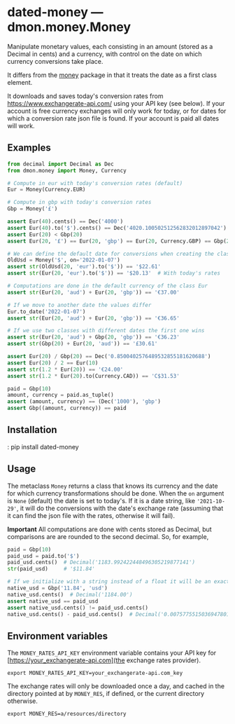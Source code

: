 # dated-money — dmon.money.Money

Manipulate monetary values, each consisting in an amount (stored as a Decimal in cents) and a currency, with control on the date on which currency conversions take place.

It differs from the [money](https://pypi.org/project/money/) package in that it treats the date as a first class element.

It downloads and saves today's conversion rates from https://www.exchangerate-api.com/ using your API key (see below).  If your account is free currency exchanges will only work for today, or for dates for which a conversion rate json file is found.  If your account is paid all dates will work.

## Examples

```python
from decimal import Decimal as Dec
from dmon.money import Money, Currency

# Compute in eur with today's conversion rates (default)
Eur = Money(Currency.EUR)

# Compute in gbp with today's conversion rates
Gbp = Money('£')

assert Eur(40).cents() == Dec('4000')
assert Eur(40).to('$').cents() == Dec('4020.100502512562832012897042')
assert Eur(20) < Gbp(20)
assert Eur(20, '£') == Eur(20, 'gbp') == Eur(20, Currency.GBP) == Gbp(20)

# We can define the default date for conversions when creating the class
OldUsd = Money('$', on='2022-01-07')
assert str(OldUsd(20, 'eur').to('$')) == '$22.61'
assert str(Eur(20, 'eur').to('$')) == '$20.13'  # With today's rates

# Computations are done in the default currency of the class Eur
assert str(Eur(20, 'aud') + Eur(20, 'gbp')) == '€37.00'

# If we move to another date the values differ
Eur.to_date('2022-01-07')
assert str(Eur(20, 'aud') + Eur(20, 'gbp')) == '€36.65'

# If we use two classes with different dates the first one wins
assert str(Eur(20, 'aud') + Gbp(20, 'gbp')) == '€36.23'
assert str(Gbp(20) + Eur(20, 'aud')) == '£30.61'

assert Eur(20) / Gbp(20) == Dec('0.8500402576489532855181620688')
assert Eur(20) / 2 == Eur(10)
assert str(1.2 * Eur(20)) == '€24.00'
assert str(1.2 * Eur(20).to(Currency.CAD)) == 'C$31.53'

paid = Gbp(10)
amount, currency = paid.as_tuple()
assert (amount, currency) == (Dec('1000'), 'gbp')
assert Gbp((amount, currency)) == paid
```

## Installation

: pip install dated-money

## Usage

The metaclass `Money` returns a class that knows its currency and the date for which currency transformations should be done.  When the `on` argument is `None` (default) the date is set to today's.  If it is a date string, like `'2021-10-29'`, it will do the conversions with the date's exchange rate (assuming that it can find the json file with the rates, otherwise it will fail).

**Important** All computations are done with cents stored as Decimal, but comparisons are are rounded to the second decimal.  So, for example,

```python
paid = Gbp(10)
paid_usd = paid.to('$')
paid_usd.cents()  # Decimal('1183.992422448496305219877141')
str(paid_usd)     # '$11.84'

# If we initialize with a string instead of a float it will be an exact Decimal.
native_usd = Gbp('11.84', 'usd')
native_usd.cents()  # Decimal('1184.00')
assert native_usd == paid_usd
assert native_usd.cents() != paid_usd.cents()
native_usd.cents() - paid_usd.cents()  # Decimal('0.007577551503694780122859')
```

## Environment variables

The `MONEY_RATES_API_KEY` environment variable contains your API key for [https://your_exchangerate-api.com](the exchange rates provider).

`export MONEY_RATES_API_KEY=your_exchangerate-api.com_key`

The exchange rates will only be downloaded once a day, and cached in the directory pointed at by `MONEY_RES`, if defined, or the current directory otherwise.

`export MONEY_RES=a/resources/directory`
